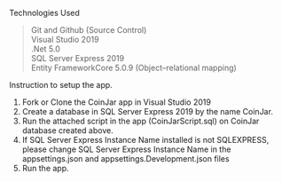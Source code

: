 Technologies Used
>Git and Github (Source Control)</br>
>Visual Studio 2019</br>
>.Net 5.0 </br>
>SQL Server Express 2019 </br>
>Entity FrameworkCore 5.0.9 (Object–relational mapping) </br>

Instruction to setup the app. </br>
1. Fork or Clone the CoinJar app in Visual Studio 2019</br>
2. Create a database in SQL Server Express 2019 by the name CoinJar.</br>
3. Run the attached script in the app (CoinJarScript.sql) on CoinJar database created above.</br>
4. If SQL Server Express Instance Name installed is not SQLEXPRESS, please change SQL Server Express Instance Name in the appsettings.json and appsettings.Development.json files
5. Run the app.</br></br>
